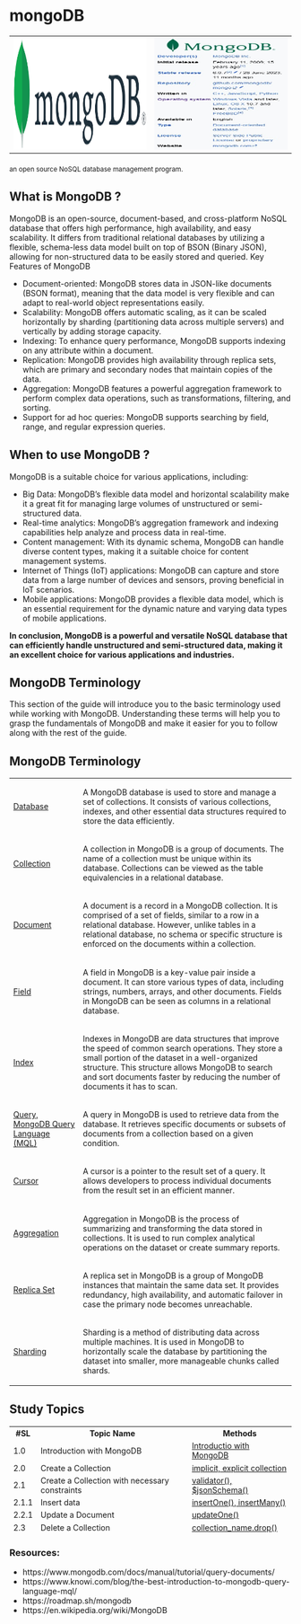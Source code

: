 <div >
<h1>mongoDB</h1>

<table>
<tr>
    <td>
    <img src="./public/readme_images/mongodb_image.png" width="300" height="200"><br>

</td>
    <td><img src="./public/readme_images/mongo_db_img_2.jpg" width="300" height="200"><br> </td>
</tr>
</table>
<sub>an open source NoSQL database management program.</sub>
</div>

<div>
<h2>What is MongoDB ? </h2>

<p>MongoDB is an open-source, document-based, and cross-platform NoSQL database that offers high performance, high availability, and easy scalability. It differs from traditional relational databases by utilizing a flexible, schema-less data model built on top of BSON (Binary JSON), allowing for non-structured data to be easily stored and queried.
Key Features of MongoDB</p>

<ul>
        <li>Document-oriented: MongoDB stores data in JSON-like documents (BSON format), meaning that the data model is very flexible and can adapt to real-world object representations easily.</li>
        <li> Scalability: MongoDB offers automatic scaling, as it can be scaled horizontally by sharding (partitioning data across multiple servers) and vertically by adding storage capacity.</li>
        <li>Indexing: To enhance query performance, MongoDB supports indexing on any attribute within a document.</li>
        <li>Replication: MongoDB provides high availability through replica sets, which are primary and secondary nodes that maintain copies of the data.</li>
        <li> Aggregation: MongoDB features a powerful aggregation framework to perform complex data operations, such as transformations, filtering, and sorting.</li>
        <li> Support for ad hoc queries: MongoDB supports searching by field, range, and regular expression queries.
    </li>
    </ul>
</div>
       
<div>
    <h2>When to use MongoDB ? </h2>
    <p> MongoDB is a suitable choice for various applications, including:</p>

   <ul>
            <li>Big Data: MongoDB’s flexible data model and horizontal scalability make it a great fit for managing large volumes of unstructured or semi-structured data.</li>
            <li>Real-time analytics: MongoDB’s aggregation framework and indexing capabilities help analyze and process data in real-time.</li>
            <li> Content management: With its dynamic schema, MongoDB can handle diverse content types, making it a suitable choice for content management systems.</li>
            <li>Internet of Things (IoT) applications: MongoDB can capture and store data from a large number of devices and sensors, proving beneficial in IoT scenarios. </li>
            <li>Mobile applications: MongoDB provides a flexible data model, which is an essential requirement for the dynamic nature and varying data types of mobile applications. </li>
    </ul>
</div>


<b>In conclusion, MongoDB is a powerful and versatile NoSQL database that can efficiently handle unstructured and semi-structured data, making it an excellent choice for various applications and industries.</b>

<div>
<h2>MongoDB Terminology</h2>
    <p>This section of the guide will introduce you to the basic terminology used while working with MongoDB. Understanding these terms will help you to grasp the fundamentals of MongoDB and make it easier for you to follow along with the rest of the guide.</p>
    
<h2>MongoDB Terminology</h2>
<table>
<tr>
<td><u>Database</u></td><td><p>A MongoDB database is used to store and manage a set of collections. It consists of various collections, indexes, and other essential data structures required to store the data efficiently.</p></td>
</tr>
<tr>
<td><u>Collection</u></td><td><p>A collection in MongoDB is a group of documents. The name of a collection must be unique within its database. Collections can be viewed as the table equivalencies in a relational database.</p></td>
</tr>
<tr>
<td><u>Document</u></td><td><p>A document is a record in a MongoDB collection. It is comprised of a set of fields, similar to a row in a relational database. However, unlike tables in a relational database, no schema or specific structure is enforced on the documents within a collection.</p></td>
</tr>
<tr>
<td><u>Field</u></td><td><p>A field in MongoDB is a key-value pair inside a document. It can store various types of data, including strings, numbers, arrays, and other documents. Fields in MongoDB can be seen as columns in a relational database.</p></td>
</tr>
<tr>
<td><u>Index</u></td><td> <p>Indexes in MongoDB are data structures that improve the speed of common search operations. They store a small portion of the dataset in a well-organized structure. This structure allows MongoDB to search and sort documents faster by reducing the number of documents it has to scan.</p></td>
</tr>
<tr>
<td><u>Query, MongoDB Query Language (MQL)</u></td><td>  <p>A query in MongoDB is used to retrieve data from the database. It retrieves specific documents or subsets of documents from a collection based on a given condition.</p>
</td>
</tr>
<tr>
<td><u>Cursor</u></td><td> <p>A cursor is a pointer to the result set of a query. It allows developers to process individual documents from the result set in an efficient manner.</p></td>
</tr>
<tr>
<td><u>Aggregation</u></td><td><p>Aggregation in MongoDB is the process of summarizing and transforming the data stored in collections. It is used to run complex analytical operations on the dataset or create summary reports.</p></td>
</tr>
<tr>
<td><u>Replica Set</u></td><td><p>A replica set in MongoDB is a group of MongoDB instances that maintain the same data set. It provides redundancy, high availability, and automatic failover in case the primary node becomes unreachable.</p></td>
</tr>
<tr>
<td><u>Sharding</u></td><td> <p>Sharding is a method of distributing data across multiple machines. It is used in MongoDB to horizontally scale the database by partitioning the dataset into smaller, more manageable chunks called shards.</p></td>
</tr>
</table>

</div>

<div>
<h2>Study Topics</h2>
<table>
<thead>
<tr><th>#SL</th>
<th>Topic Name</th>
<th>Methods </th>
</tr>
<tr>
<td>1.0</td><td>Introduction with MongoDB</td><td><a href="https://github.com/MohammadRuhulAmin/mongodb_tutorial/tree/main">Introductio with MongoDB</a></td>
</tr>
<tr>
<td>2.0</td><td>Create a Collection </td><td><a href="https://github.com/MohammadRuhulAmin/mongodb_tutorial/tree/main/create_collections">implicit, explicit collection</a></td>
</tr>

<tr>
<td>2.1</td><td>Create a Collection with necessary constraints </td><td><a href="https://github.com/MohammadRuhulAmin/mongodb_tutorial/blob/main/create_collections/add_constraints.js">validator(), $jsonSchema()</a></td>
</tr>

<tr>
<td>2.1.1</td><td> Insert data </td><td><a href="https://github.com/MohammadRuhulAmin/mongodb_tutorial/tree/main/managing_collections">insertOne(), insertMany()</a></td>
</tr>

<tr>
<td>2.2.1</td>
<td>Update a Document</td>
<td>
<a href="https://github.com/MohammadRuhulAmin/mongodb_tutorial/blob/main/update_collection/update_one.js">updateOne()
</td>
</tr>


<tr>
<td>2.3</td><td>Delete a Collection </td><td><a href="https://github.com/MohammadRuhulAmin/mongodb_tutorial/blob/main/drop_collections/dc.js"> collection_name.drop()</a></td>
</tr>



</thead>
</table>
</div>

<div>
<h3>Resources: </h3>
<ul>
<li><span>https://www.mongodb.com/docs/manual/tutorial/query-documents/</span></li>
<li><span>https://www.knowi.com/blog/the-best-introduction-to-mongodb-query-language-mql/</span>
</li>
<li><span>https://roadmap.sh/mongodb</span></li>
<li><span>https://en.wikipedia.org/wiki/MongoDB</span></li>
</ul>


</div>